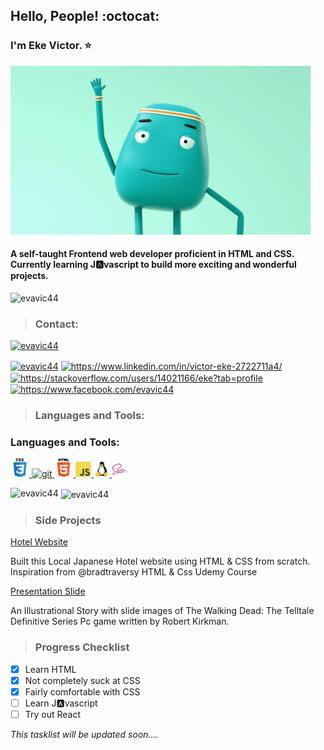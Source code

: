 ## Hello, People! :octocat:
### I'm Eke Victor. :star:
![Welcome](welcome.gif?raw=true "Welcome")


#### A self-taught Frontend web developer proficient in HTML and CSS. Currently learning J:a:vascript to build more exciting and wonderful projects.
<p align="left"> <img src="https://komarev.com/ghpvc/?username=evavic44&label=Profile%20views&color=0e75b6&style=flat" alt="evavic44" /> </p>


> ### Contact:

<p align="left"> <a href="https://twitter.com/evavic44" target="_blank"><img src="https://img.shields.io/twitter/follow/evavic44?logo=twitter&style=for-the-badge" alt="evavic44" /></a> </p>
<p align="left">
<a href="https://twitter.com/evavic44" target="blank"><img align="center" src="https://cdn.jsdelivr.net/npm/simple-icons@3.0.1/icons/twitter.svg" alt="evavic44" height="30" width="30" /></a>
<a href="https://linkedin.com/in/https://www.linkedin.com/in/victor-eke-2722711a4/" target="blank"><img align="center" src="https://cdn.jsdelivr.net/npm/simple-icons@3.0.1/icons/linkedin.svg" alt="https://www.linkedin.com/in/victor-eke-2722711a4/" height="30" width="40" /></a>
<a href="https://stackoverflow.com/users/https://stackoverflow.com/users/14021166/eke?tab=profile" target="blank"><img align="center" src="https://cdn.jsdelivr.net/npm/simple-icons@3.0.1/icons/stackoverflow.svg" alt="https://stackoverflow.com/users/14021166/eke?tab=profile" height="30" width="40" /></a>
<a href="https://fb.com/https://www.facebook.com/evavic44" target="blank"><img align="center" src="https://cdn.jsdelivr.net/npm/simple-icons@3.0.1/icons/facebook.svg" alt="https://www.facebook.com/evavic44" height="30" width="40" /></a>
</p>

<!-- Languages & Tools I use-->
> ### Languages and Tools:

<h3 align="left">Languages and Tools:</h3>
<p align="left"> <a href="https://www.w3schools.com/css/" target="_blank"> <img src="https://raw.githubusercontent.com/devicons/devicon/master/icons/css3/css3-original-wordmark.svg" alt="css3" width="30" height="30"/> </a> <a href="https://git-scm.com/" target="_blank"> <img src="https://www.vectorlogo.zone/logos/git-scm/git-scm-icon.svg" alt="git" width="25" height="25"/> </a> <a href="https://www.w3.org/html/" target="_blank"> <img src="https://raw.githubusercontent.com/devicons/devicon/master/icons/html5/html5-original-wordmark.svg" alt="html5" width="30" height="30"/> </a> <a href="https://developer.mozilla.org/en-US/docs/Web/JavaScript" target="_blank"> <img src="https://raw.githubusercontent.com/devicons/devicon/master/icons/javascript/javascript-original.svg" alt="javascript" width="25" height="25"/> </a> <a href="https://www.linux.org/" target="_blank"> <img src="https://raw.githubusercontent.com/devicons/devicon/master/icons/linux/linux-original.svg" alt="linux" width="25" height="25"/> </a> <a href="https://sass-lang.com" target="_blank"> <img src="https://raw.githubusercontent.com/devicons/devicon/master/icons/sass/sass-original.svg" alt="sass" width="25" height="25"/> </a> </p>


<p><img align="left" src="https://github-readme-stats.vercel.app/api/top-langs?username=evavic44&show_icons=true&theme=tokyonight&locale=en&layout=compact" alt="evavic44" /></p>

<p>&nbsp;<img align="center" src="https://github-readme-stats.vercel.app/api?username=evavic44&show_icons=true&theme=tokyonight&locale=en" alt="evavic44" /></p>


> ### Side Projects
[Hotel Website](https://kind-jones-1d0c7b.netlify.app/)
<p>Built this Local Japanese Hotel website using HTML & CSS from scratch. Inspiration from @bradtraversy HTML & Css Udemy Course</p>


[Presentation Slide](https://thewalkingdead-slide.netlify.app)
<p>An Illustrational Story with slide images of The Walking Dead: The Telltale Definitive Series Pc game written by Robert Kirkman.</p>

> ### Progress Checklist

- [x] Learn HTML
- [x] Not completely suck at CSS
- [x] Fairly comfortable with CSS
- [ ] Learn J:a:vascript 
- [ ] Try out React

*This tasklist will be updated soon....*
